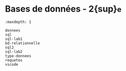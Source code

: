 <!-- Copyright 2024 Caroline Blank <caro@c-space.org> -->
<!-- SPDX-License-Identifier: CC-BY-NC-SA-4.0 -->

# Bases de données - 2{sup}`e`

```{toctree}
:maxdepth: 1

donnees
sql
sql-lab1
bd-relationnelle
sql2
sql-lab2
type-donnees
requetes
vscode
```
